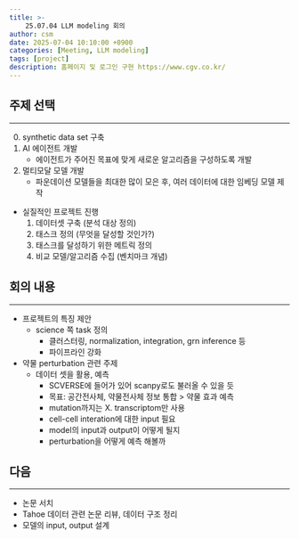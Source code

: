 ```yaml
---
title: >-
    25.07.04 LLM modeling 회의
author: csm
date: 2025-07-04 10:10:00 +0900
categories: [Meeting, LLM modeling]
tags: [project]
description: 홈페이지 및 로그인 구현 https://www.cgv.co.kr/
---
```


## 주제 선택
---
0. synthetic data set 구축
1. AI 에이전트 개발
    - 에이전트가 주어진 목표에 맞게 새로운 알고리즘을 구성하도록 개발
2. 멀티모달 모델 개발
    - 파운데이션 모델들을 최대한 많이 모은 후, 여러 데이터에 대한 임베딩 모델 제작

- 실질적인 프로젝트 진행
    1. 데이터셋 구축 (분석 대상 정의)
    2. 태스크 정의 (무엇을 달성할 것인가?)
    3. 태스크를 달성하기 위한 메트릭 정의
    4. 비교 모델/알고리즘 수집 (벤치마크 개념)

## 회의 내용
---
- 프로젝트의 특징 제안
    - science 쪽 task 정의
        - 클러스터링, normalization, integration, grn inference 등
        - 파이프라인 강화
- 약물 perturbation 관련 주제
    - 데이터 셋을 활용, 예측
        - SCVERSE에 들어가 있어 scanpy로도 불러올 수 있을 듯
        - 목표: 공간전사체, 약물전사체 정보 통합 > 약물 효과 예측
        - mutation까지는 X. transcriptom만 사용
        - cell-cell interation에 대한 input 필요
        - model의 input과 output이 어떻게 될지
        - perturbation을 어떻게 예측 해볼까

## 다음
---
- 논문 서치
- Tahoe 데이터 관련 논문 리뷰, 데이터 구조 정리
- 모델의 input, output 설계